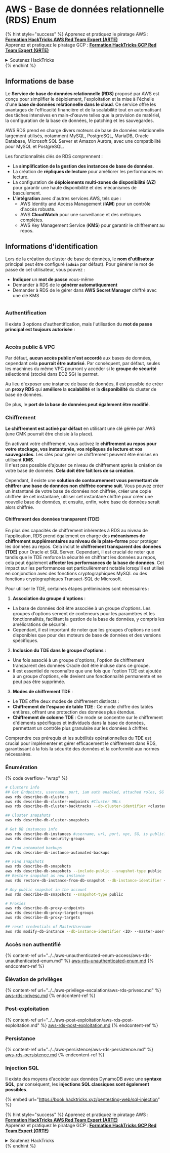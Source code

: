 # AWS - Base de données relationnelle (RDS) Enum

{% hint style="success" %}
Apprenez et pratiquez le piratage AWS :<img src="/.gitbook/assets/image.png" alt="" data-size="line">[**Formation HackTricks AWS Red Team Expert (ARTE)**](https://training.hacktricks.xyz/courses/arte)<img src="/.gitbook/assets/image.png" alt="" data-size="line">\
Apprenez et pratiquez le piratage GCP : <img src="/.gitbook/assets/image (2).png" alt="" data-size="line">[**Formation HackTricks GCP Red Team Expert (GRTE)**<img src="/.gitbook/assets/image (2).png" alt="" data-size="line">](https://training.hacktricks.xyz/courses/grte)

<details>

<summary>Soutenez HackTricks</summary>

* Consultez les [**plans d'abonnement**](https://github.com/sponsors/carlospolop)!
* **Rejoignez le** 💬 [**groupe Discord**](https://discord.gg/hRep4RUj7f) ou le [**groupe Telegram**](https://t.me/peass) ou **suivez-nous** sur **Twitter** 🐦 [**@hacktricks\_live**](https://twitter.com/hacktricks\_live)**.**
* **Partagez des astuces de piratage en soumettant des PR aux** [**HackTricks**](https://github.com/carlospolop/hacktricks) et [**HackTricks Cloud**](https://github.com/carlospolop/hacktricks-cloud) dépôts GitHub.

</details>
{% endhint %}

## Informations de base

Le **Service de base de données relationnelle (RDS)** proposé par AWS est conçu pour simplifier le déploiement, l'exploitation et la mise à l'échelle d'une **base de données relationnelle dans le cloud**. Ce service offre les avantages de l'efficacité financière et de la scalabilité tout en automatisant des tâches intensives en main-d'œuvre telles que la provision de matériel, la configuration de la base de données, le patching et les sauvegardes.

AWS RDS prend en charge divers moteurs de base de données relationnelle largement utilisés, notamment MySQL, PostgreSQL, MariaDB, Oracle Database, Microsoft SQL Server et Amazon Aurora, avec une compatibilité pour MySQL et PostgreSQL.

Les fonctionnalités clés de RDS comprennent :

- La **simplification de la gestion des instances de base de données**.
- La création de **répliques de lecture** pour améliorer les performances en lecture.
- La configuration de **déploiements multi-zones de disponibilité (AZ)** pour garantir une haute disponibilité et des mécanismes de basculement.
- **L'intégration** avec d'autres services AWS, tels que :
  - AWS Identity and Access Management (**IAM**) pour un contrôle d'accès robuste.
  - AWS **CloudWatch** pour une surveillance et des métriques complètes.
  - AWS Key Management Service (**KMS**) pour garantir le chiffrement au repos.

## Informations d'identification

Lors de la création du cluster de base de données, le **nom d'utilisateur** principal peut être configuré (**`admin`** par défaut). Pour générer le mot de passe de cet utilisateur, vous pouvez :

* **Indiquer** un **mot de passe** vous-même
* Demander à RDS de le **générer automatiquement**
* Demander à RDS de le gérer dans **AWS Secret Manager** chiffré avec une clé KMS

<figure><img src="../../../../.gitbook/assets/image (18) (1).png" alt=""><figcaption></figcaption></figure>

### Authentification

Il existe 3 options d'authentification, mais l'utilisation du **mot de passe principal est toujours autorisée** :

<figure><img src="../../../../.gitbook/assets/image (19) (2).png" alt=""><figcaption></figcaption></figure>

### Accès public & VPC

Par défaut, **aucun accès public n'est accordé** aux bases de données, cependant cela **pourrait être autorisé**. Par conséquent, par défaut, seules les machines du même VPC pourront y accéder si le **groupe de sécurité** sélectionné (stocké dans EC2 SG) le permet.

Au lieu d'exposer une instance de base de données, il est possible de créer un **proxy RDS** qui **améliore** la **scalabilité** et la **disponibilité** du cluster de base de données.

De plus, le **port de la base de données peut également être modifié**.

### Chiffrement

**Le chiffrement est activé par défaut** en utilisant une clé gérée par AWS (une CMK pourrait être choisie à la place).

En activant votre chiffrement, vous activez le **chiffrement au repos pour votre stockage, vos instantanés, vos répliques de lecture et vos sauvegardes**. Les clés pour gérer ce chiffrement peuvent être émises en utilisant **KMS**.\
Il n'est pas possible d'ajouter ce niveau de chiffrement après la création de votre base de données. **Cela doit être fait lors de sa création**.

Cependant, il existe une **solution de contournement vous permettant de chiffrer une base de données non chiffrée comme suit**. Vous pouvez créer un instantané de votre base de données non chiffrée, créer une copie chiffrée de cet instantané, utiliser cet instantané chiffré pour créer une nouvelle base de données, et ensuite, enfin, votre base de données serait alors chiffrée.

#### Chiffrement des données transparent (TDE)

En plus des capacités de chiffrement inhérentes à RDS au niveau de l'application, RDS prend également en charge des **mécanismes de chiffrement supplémentaires au niveau de la plate-forme** pour protéger les données au repos. Cela inclut le **chiffrement transparent des données (TDE)** pour Oracle et SQL Server. Cependant, il est crucial de noter que tandis que le TDE renforce la sécurité en chiffrant les données au repos, cela peut également **affecter les performances de la base de données**. Cet impact sur les performances est particulièrement notable lorsqu'il est utilisé en conjonction avec des fonctions cryptographiques MySQL ou des fonctions cryptographiques Transact-SQL de Microsoft.

Pour utiliser le TDE, certaines étapes préliminaires sont nécessaires :

1. **Association du groupe d'options** :
- La base de données doit être associée à un groupe d'options. Les groupes d'options servent de conteneurs pour les paramètres et les fonctionnalités, facilitant la gestion de la base de données, y compris les améliorations de sécurité.
- Cependant, il est important de noter que les groupes d'options ne sont disponibles que pour des moteurs de base de données et des versions spécifiques.

2. **Inclusion du TDE dans le groupe d'options** :
- Une fois associé à un groupe d'options, l'option de chiffrement transparent des données Oracle doit être incluse dans ce groupe.
- Il est essentiel de reconnaître que une fois que l'option TDE est ajoutée à un groupe d'options, elle devient une fonctionnalité permanente et ne peut pas être supprimée.

3. **Modes de chiffrement TDE** :
- Le TDE offre deux modes de chiffrement distincts :
- **Chiffrement de l'espace de table TDE** : Ce mode chiffre des tables entières, offrant une protection des données plus étendue.
- **Chiffrement de colonne TDE** : Ce mode se concentre sur le chiffrement d'éléments spécifiques et individuels dans la base de données, permettant un contrôle plus granulaire sur les données à chiffrer.

Comprendre ces prérequis et les subtilités opérationnelles du TDE est crucial pour implémenter et gérer efficacement le chiffrement dans RDS, garantissant à la fois la sécurité des données et la conformité aux normes nécessaires.

### Énumération

{% code overflow="wrap" %}
```bash
# Clusters info
## Get Endpoints, username, port, iam auth enabled, attached roles, SG
aws rds describe-db-clusters
aws rds describe-db-cluster-endpoints #Cluster URLs
aws rds describe-db-cluster-backtracks --db-cluster-identifier <cluster-name>

## Cluster snapshots
aws rds describe-db-cluster-snapshots

# Get DB instances info
aws rds describe-db-instances #username, url, port, vpc, SG, is public?
aws rds describe-db-security-groups

## Find automated backups
aws rds describe-db-instance-automated-backups

## Find snapshots
aws rds describe-db-snapshots
aws rds describe-db-snapshots --include-public --snapshot-type public
## Restore snapshot as new instance
aws rds restore-db-instance-from-db-snapshot --db-instance-identifier <ID> --db-snapshot-identifier <ID> --availability-zone us-west-2a

# Any public snapshot in the account
aws rds describe-db-snapshots --snapshot-type public

# Proxies
aws rds describe-db-proxy-endpoints
aws rds describe-db-proxy-target-groups
aws rds describe-db-proxy-targets

## reset credentials of MasterUsername
aws rds modify-db-instance --db-instance-identifier <ID> --master-user-password <NewPassword> --apply-immediately
```
### Accès non authentifié

{% content-ref url="../../aws-unauthenticated-enum-access/aws-rds-unauthenticated-enum.md" %}
[aws-rds-unauthenticated-enum.md](../../aws-unauthenticated-enum-access/aws-rds-unauthenticated-enum.md)
{% endcontent-ref %}

### Élévation de privilèges

{% content-ref url="../../aws-privilege-escalation/aws-rds-privesc.md" %}
[aws-rds-privesc.md](../../aws-privilege-escalation/aws-rds-privesc.md)
{% endcontent-ref %}

### Post-exploitation

{% content-ref url="../../aws-post-exploitation/aws-rds-post-exploitation.md" %}
[aws-rds-post-exploitation.md](../../aws-post-exploitation/aws-rds-post-exploitation.md)
{% endcontent-ref %}

### Persistance

{% content-ref url="../../aws-persistence/aws-rds-persistence.md" %}
[aws-rds-persistence.md](../../aws-persistence/aws-rds-persistence.md)
{% endcontent-ref %}

### Injection SQL

Il existe des moyens d'accéder aux données DynamoDB avec une **syntaxe SQL**, par conséquent, les **injections SQL classiques sont également possibles**.

{% embed url="https://book.hacktricks.xyz/pentesting-web/sql-injection" %}

{% hint style="success" %}
Apprenez et pratiquez le piratage AWS : <img src="/.gitbook/assets/image.png" alt="" data-size="line">[**Formation HackTricks AWS Red Team Expert (ARTE)**](https://training.hacktricks.xyz/courses/arte)<img src="/.gitbook/assets/image.png" alt="" data-size="line">\
Apprenez et pratiquez le piratage GCP : <img src="/.gitbook/assets/image (2).png" alt="" data-size="line">[**Formation HackTricks GCP Red Team Expert (GRTE)**<img src="/.gitbook/assets/image (2).png" alt="" data-size="line">](https://training.hacktricks.xyz/courses/grte)

<details>

<summary>Soutenez HackTricks</summary>

* Consultez les [**plans d'abonnement**](https://github.com/sponsors/carlospolop)!
* **Rejoignez le** 💬 [**groupe Discord**](https://discord.gg/hRep4RUj7f) ou le [**groupe Telegram**](https://t.me/peass) ou **suivez-nous** sur **Twitter** 🐦 [**@hacktricks\_live**](https://twitter.com/hacktricks\_live)**.**
* **Partagez des astuces de piratage en soumettant des PR aux** [**HackTricks**](https://github.com/carlospolop/hacktricks) et [**HackTricks Cloud**](https://github.com/carlospolop/hacktricks-cloud) github repos.

</details>
{% endhint %}
